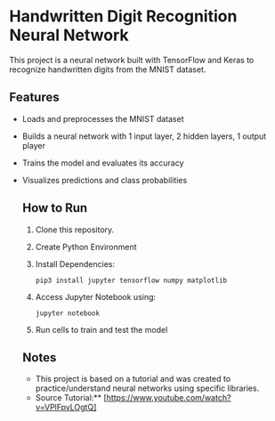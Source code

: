 # Handwritten Digit Recognition Neural Network
This project is a neural network built with TensorFlow and Keras to recognize handwritten digits from the MNIST dataset.

## Features
- Loads and preprocesses the MNIST dataset
- Builds a neural network with 1 input layer, 2 hidden layers, 1 output player
- Trains the model and evaluates its accuracy
- Visualizes predictions and class probabilities

  ## How to Run
  1. Clone this repository.
  2. Create Python Environment
  3. Install Dependencies:
     
     `pip3 install jupyter tensorflow numpy matplotlib`
  5. Access Jupyter Notebook using:
     
     `jupyter notebook`
  6. Run cells to train and test the model

  ## Notes
  - This project is based on a tutorial and was created to practice/understand neural networks using specific libraries.
  - Source Tutorial:** [https://www.youtube.com/watch?v=VPlFpvLOgtQ]
